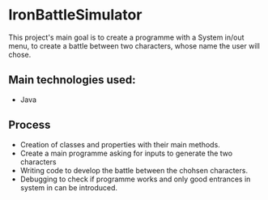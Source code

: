 # IronBattleSimulator
This project's main goal is to create a programme with a System in/out menu, to create a battle between two characters, whose name the user will chose.

## Main technologies used:
- Java

## Process

- Creation of classes and properties with their main methods.
- Create a main programme asking for inputs to generate the two characters
- Writing code to develop the battle between the chohsen characters.
- Debugging to check if programme works and only good entrances in system in can be introduced.


